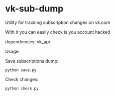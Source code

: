 # vk-sub-dump
Utility for tracking subscription changes on vk.com

With it you can easily check is you account hacked

dependencies: 
vk_api

Usage:

Save subscriptions dump:

<code>python save.py</code>

Check changes:

<code>python check.py</code>
